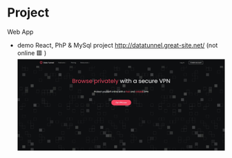 # Project
Web App
- demo React, PhP & MySql project
http://datatunnel.great-site.net/
(not online 🟥 )
![landing page](https://github.com/klinar-fri/DataTunnel/blob/main/screenshot/Screenshot%202024-12-01%20124831.jpg)